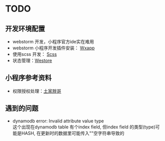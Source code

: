 # TODO 




## 开发环境配置

   * webstorm 开发，小程序官方ide实在难用
   * webstorm 小程序开发插件安装： [Wxapp](https://www.jianshu.com/p/a436b4f9e4ed)
   * 使用scss 开发： [Scss](https://blog.csdn.net/ktutu/article/details/78783008)
   * 状态管理：[Westore](https://github.com/Tencent/westore)
   
## 小程序参考资料
   * 权限授权处理：[土家胖哥](https://juejin.im/post/5cfa0013e51d4558936aa047)   
   

## 遇到的问题
   * dynamodb error: Invalid attribute value type   
     这个出现在dynamodb table 有个index field, 但index field 的类型(type)可能是HASH, 
     在更新时的数据里可能传入""空字符串导致的
